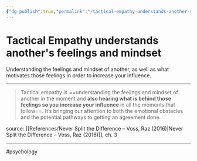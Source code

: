 ```yaml
---
{"dg-publish":true,"permalink":"/tactical-empathy-understands-another-s-feelings-and-mindset/"}
---
```



# Tactical Empathy understands another's feelings and mindset

Understanding the feelings and mindset of another, as well as what motivates those feelings in order to increase your influence.

---

> Tactical empathy is ==understanding the feelings and mindset of another in the moment and **also hearing what is behind those feelings so you increase your influence** in all the moments that follow==. It’s bringing our attention to both the emotional obstacles and the potential pathways to getting an agreement done.

source: [[References/Never Split the Difference – Voss, Raz (2016)\|Never Split the Difference – Voss, Raz (2016)]], ch. 3

---
#psychology 